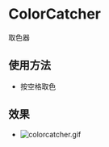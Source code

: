# ColorCatcher
取色器

## 使用方法
* 按空格取色

## 效果
* ![colorcatcher.gif](https://i.loli.net/2019/06/09/5cfc9e5a216b517905.gif)
